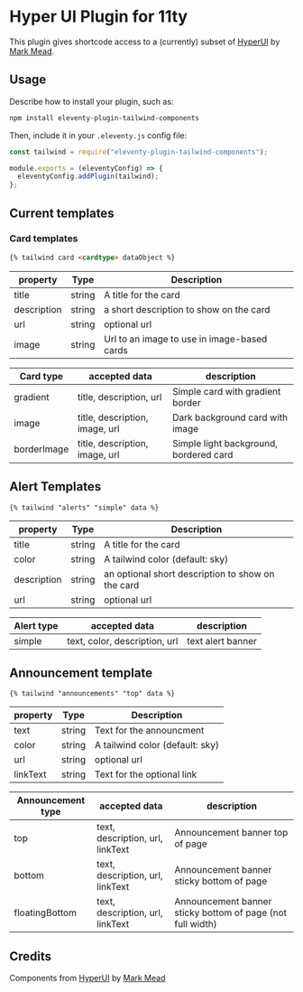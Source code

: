 # Hyper UI Plugin for 11ty

This plugin gives shortcode access to a (currently) subset of [HyperUI](https://www.hyperui.dev/) by [Mark Mead](https://twitter.com/itsmarkmead).



## Usage

Describe how to install your plugin, such as:

```bash
npm install eleventy-plugin-tailwind-components
```

Then, include it in your `.eleventy.js` config file:

```js
const tailwind = require("eleventy-plugin-tailwind-components");

module.exports = (eleventyConfig) => {
  eleventyConfig.addPlugin(tailwind);
};
```

## Current templates

### Card templates

```html
{% tailwind card <cardtype> dataObject %}
```

| property      | Type | Description       |
| ----------- | ---- | ------------- |
| title | string | A title for the card |
| description | string | a short description to show on the card |
| url | string | optional url |
| image | string | Url to an image to use in image-based cards |

| Card type | accepted data | description |
| ----------- | ---- | ------------- |
| gradient | title, description, url | Simple card with gradient border |
| image | title, description, image, url | Dark background card with image |
| borderImage | title, description, image, url | Simple light background, bordered card |


## Alert Templates
```
{% tailwind "alerts" "simple" data %}
```

| property      | Type | Description       |
| ----------- | ---- | ------------- |
| title | string | A title for the card |
| color | string | A tailwind color (default: sky) |
| description | string | an optional short description to show on the card |
| url | string | optional url |



| Alert type | accepted data | description |
| ----------- | ---- | ------------- |
| simple | text, color, description, url | text alert banner |


## Announcement template

```
{% tailwind "announcements" "top" data %}
```
| property      | Type | Description       |
| ----------- | ---- | ------------- |
| text | string | Text for the announcment |
| color | string | A tailwind color (default: sky) |
| url | string | optional url |
| linkText | string | Text for the optional link |

| Announcement type | accepted data | description |
| ----------- | ---- | ------------- |
| top | text, description, url, linkText | Announcement banner top of page |
| bottom | text, description, url, linkText | Announcement banner sticky bottom of page |
| floatingBottom | text, description, url, linkText | Announcement banner sticky bottom of page (not full width) |


## Credits

Components from [HyperUI](https://www.hyperui.dev/) by [Mark Mead](https://twitter.com/itsmarkmead)